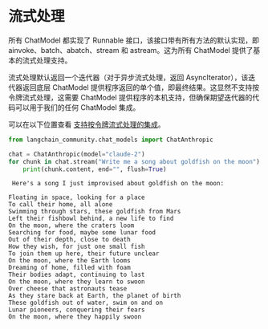 # 流式处理

所有 ChatModel 都实现了 Runnable 接口，该接口带有所有方法的默认实现，即 ainvoke、batch、abatch、stream 和 astream。这为所有 ChatModel 提供了基本的流式处理支持。

流式处理默认返回一个迭代器（对于异步流式处理，返回 AsyncIterator），该迭代器返回底层 ChatModel 提供程序返回的单个值，即最终结果。这显然不支持按令牌流式处理，这需要 ChatModel 提供程序的本机支持，但确保期望迭代器的代码可以用于我们的任何 ChatModel 集成。

可以在以下位置查看 [支持按令牌流式处理的集成](https://python.langchain.com/docs/integrations/chat/)。

```python
from langchain_community.chat_models import ChatAnthropic
```



```python
chat = ChatAnthropic(model="claude-2")
for chunk in chat.stream("Write me a song about goldfish on the moon"):
    print(chunk.content, end="", flush=True)
```



```text
 Here's a song I just improvised about goldfish on the moon:

Floating in space, looking for a place 
To call their home, all alone
Swimming through stars, these goldfish from Mars
Left their fishbowl behind, a new life to find
On the moon, where the craters loom
Searching for food, maybe some lunar food
Out of their depth, close to death
How they wish, for just one small fish
To join them up here, their future unclear
On the moon, where the Earth looms
Dreaming of home, filled with foam
Their bodies adapt, continuing to last 
On the moon, where they learn to swoon
Over cheese that astronauts tease
As they stare back at Earth, the planet of birth
These goldfish out of water, swim on and on
Lunar pioneers, conquering their fears
On the moon, where they happily swoon
```